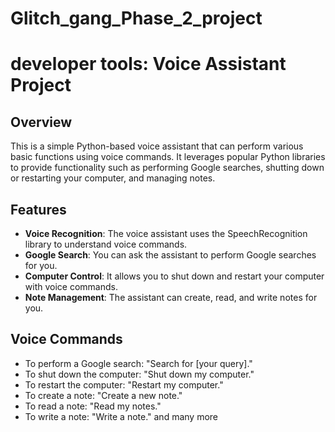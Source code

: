 # Glitch_gang_Phase_2_project

# developer tools: Voice Assistant Project

## Overview
This is a simple Python-based voice assistant that can perform various basic functions using voice commands. It leverages popular Python libraries to provide functionality such as performing Google searches, shutting down or restarting your computer, and managing notes.

## Features
- **Voice Recognition**: The voice assistant uses the SpeechRecognition library to understand voice commands.
- **Google Search**: You can ask the assistant to perform Google searches for you.
- **Computer Control**: It allows you to shut down and restart your computer with voice commands.
- **Note Management**: The assistant can create, read, and write notes for you.

## Voice Commands
- To perform a Google search: "Search for [your query]."
- To shut down the computer: "Shut down my computer."
- To restart the computer: "Restart my computer."
- To create a note: "Create a new note."
- To read a note: "Read my notes."
- To write a note: "Write a note."
and many more
